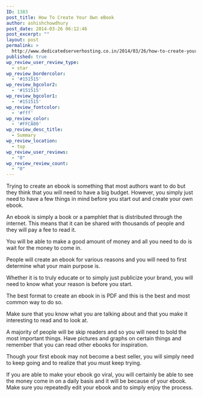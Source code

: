 ```yaml
---
ID: 1383
post_title: How To Create Your Own eBook
author: ashishchowdhury
post_date: 2014-03-26 06:12:46
post_excerpt: ""
layout: post
permalink: >
  http://www.dedicatedserverhosting.co.in/2014/03/26/how-to-create-your-own-ebook/
published: true
wp_review_user_review_type:
  - star
wp_review_bordercolor:
  - '#151515'
wp_review_bgcolor2:
  - '#151515'
wp_review_bgcolor1:
  - '#151515'
wp_review_fontcolor:
  - '#fff'
wp_review_color:
  - '#FFCA00'
wp_review_desc_title:
  - Summary
wp_review_location:
  - top
wp_review_user_reviews:
  - "0"
wp_review_review_count:
  - "0"
---
```

Trying to create an ebook is something that most authors want to do but they think that you will need to have a big budget. However, you simply just need to have a few things in mind before you start out and create your own ebook.

An ebook is simply a book or a pamphlet that is distributed through the internet. This means that it can be shared with thousands of people and they will pay a fee to read it.

You will be able to make a good amount of money and all you need to do is wait for the money to come in.

People will create an ebook for various reasons and you will need to first determine what your main purpose is.

Whether it is to truly educate or to simply just publicize your brand, you will need to know what your reason is before you start.

The best format to create an ebook in is PDF and this is the best and most common way to do so.

Make sure that you know what you are talking about and that you make it interesting to read and to look at.

A majority of people will be skip readers and so you will need to bold the most important things. Have pictures and graphs on certain things and remember that you can read other ebooks for inspiration.

Though your first ebook may not become a best seller, you will simply need to keep going and to realize that you must keep trying.

If you are able to make your ebook go viral, you will certainly be able to see the money come in on a daily basis and it will be because of your ebook. Make sure you repeatedly edit your ebook and to simply enjoy the process.